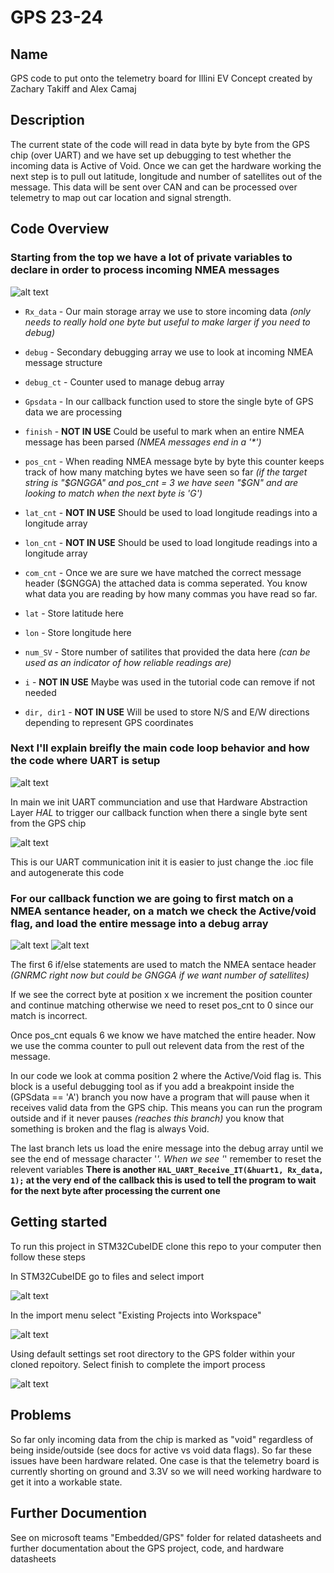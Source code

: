 # GPS 23-24

## Name

GPS code to put onto the telemetry board for Illini EV Concept created by Zachary Takiff and Alex Camaj

## Description

The current state of the code will read in data byte by byte from the GPS chip (over UART) and we have set up debugging to test whether the incoming data is Active of Void. Once we can get the hardware working the next step is to pull out latitude, longitude and number of satellites out of the message. This data will be sent over CAN and can be processed over telemetry to map out car location and signal strength.

## Code Overview

### Starting from the top we have a lot of private variables to declare in order to process incoming NMEA messages

![alt text](images/pv.png)

- `Rx_data` - Our main storage array we use to store incoming data _(only needs to really hold one byte but useful to make larger if you need to debug)_
- `debug` - Secondary debugging array we use to look at incoming NMEA message structure
- `debug_ct` - Counter used to manage debug array

- `Gpsdata` - In our callback function used to store the single byte of GPS data we are processing
- `finish` - **NOT IN USE** Could be useful to mark when an entire NMEA message has been parsed _(NMEA messages end in a '\*')_
- `pos_cnt` - When reading NMEA message byte by byte this counter keeps track of how many matching bytes we have seen so far _(if the target string is "$GNGGA" and pos_cnt = 3 we have seen "$GN" and are looking to match when the next byte is 'G')_
- `lat_cnt` - **NOT IN USE** Should be used to load longitude readings into a longitude array
- `lon_cnt` - **NOT IN USE** Should be used to load longitude readings into a longitude array
- `com_cnt` - Once we are sure we have matched the correct message header ($GNGGA) the attached data is comma seperated. You know what data you are reading by how many commas you have read so far.

- `lat` - Store latitude here
- `lon` - Store longitude here
- `num_SV` - Store number of satilites that provided the data here _(can be used as an indicator of how reliable readings are)_
- `i` - **NOT IN USE** Maybe was used in the tutorial code can remove if not needed
- `dir, dir1` - **NOT IN USE** Will be used to store N/S and E/W directions depending to represent GPS coordinates

### Next I'll explain breifly the main code loop behavior and how the code where UART is setup

![alt text](images/main.png)

In main we init UART communciation and use that Hardware Abstraction Layer _HAL_ to trigger our callback function when there a single byte sent from the GPS chip

![alt text](images/UART.png)

This is our UART communication init it is easier to just change the .ioc file and autogenerate this code

### For our callback function we are going to first match on a NMEA sentance header, on a match we check the Active/void flag, and load the entire message into a debug array

![alt text](images/callback1.png)
![alt text](images/callback2.png)

The first 6 if/else statements are used to match the NMEA sentace header _(GNRMC right now but could be GNGGA if we want number of satellites)_

If we see the correct byte at position x we increment the position counter and continue matching otherwise we need to reset pos_cnt to 0 since our match is incorrect.

Once pos_cnt equals 6 we know we have matched the entire header. Now we use the comma counter to pull out relevent data from the rest of the message.

In our code we look at comma position 2 where the Active/Void flag is. This block is a useful debugging tool as if you add a breakpoint inside the (GPSdata == 'A') branch you now have a program that will pause when it receives valid data from the GPS chip. This means you can run the program outside and if it never pauses _(reaches this branch)_ you know that something is broken and the flag is always Void.

The last branch lets us load the enire message into the debug array until we see the end of message character '_'. When we see '_' remember to reset the relevent variables
**There is another `HAL_UART_Receive_IT(&huart1, Rx_data, 1);` at the very end of the callback this is used to tell the program to wait for the next byte after processing the current one**

## Getting started

To run this project in STM32CubeIDE clone this repo to your computer then follow these steps

In STM32CubeIDE go to files and select import

![alt text](images/step1.png)

In the import menu select "Existing Projects into Workspace"

![alt text](images/step2.png)

Using default settings set root directory to the GPS folder within your cloned repoitory.
Select finish to complete the import process

![alt text](images/step3.png)

## Problems

So far only incoming data from the chip is marked as "void" regardless of being inside/outside (see docs for active vs void data flags). So far these issues have been hardware related. One case is that the telemetry board is currently shorting on ground and 3.3V so we will need working hardware to get it into a workable state.

## Further Documention

See on microsoft teams "Embedded/GPS" folder for related datasheets and further documentation about the GPS project, code, and hardware datasheets
